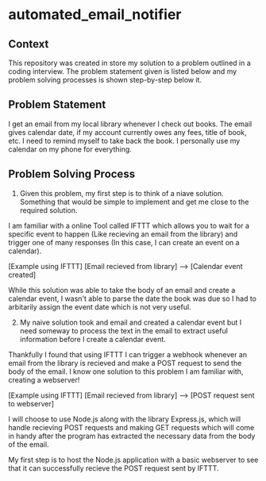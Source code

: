 # automated_email_notifier

## Context
This repository was created in store my solution to a problem outlined in a coding interview. The problem statement given is listed below and my problem solving processes is shown step-by-step below it.

## Problem Statement 
I get an email from my local library whenever I check out books. The email gives calendar date, if my account currently owes any fees, title of book, etc. I need to remind myself to take back the book. I personally use my calendar on my phone for everything. 

## Problem Solving Process
1) Given this problem, my first step is to think of a niave solution. Something that would be simple to implement and get me close to the required solution.

I am familiar with a online Tool called IFTTT which allows you to wait for a specific event to happen (Like recieving an email from the library) and trigger one of many responses (In this case, I can create an event on a calendar). 

  [Example using IFTTT]  [Email recieved from library] --> [Calendar event created]
  
While this solution was able to take the body of an email and create a calendar event, I wasn't able to parse the date the book was due so I had to arbitarily assign the event date which is not very useful.

2) My naive solution took and email and created a calendar event but I need someway to process the text in the email to extract useful information before I create a calendar event. 

Thankfully I found that using IFTTT I can trigger a webhook whenever an email from the library is recieved and make a POST request to send the body of the email. I know one solution to this problem I am familiar with, creating a webserver!
  
   [Example using IFTTT]  [Email recieved from library] --> [POST request sent to webserver] 

I will choose to use Node.js along with the library Express.js, which will handle recieving POST requests and making GET requests which will come in handy after the program has extracted the necessary data from the body of the email.

My first step is to host the Node.js application with a basic webserver to see that it can successfully recieve the POST request sent by IFTTT.


